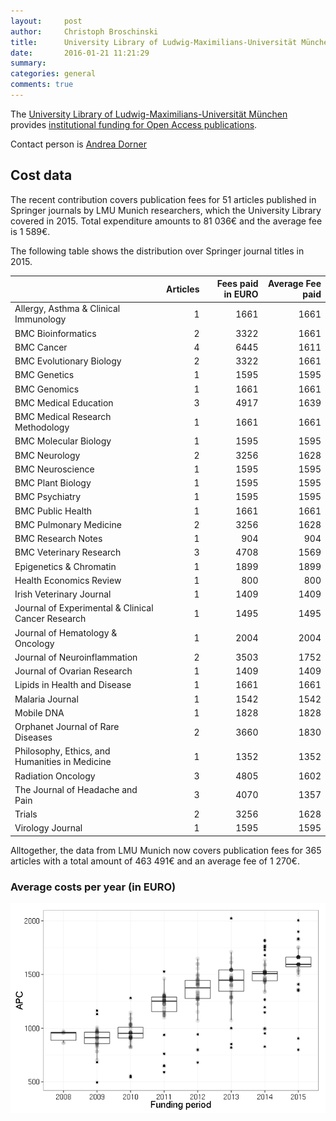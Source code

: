 ```yaml
---
layout:     post
author:  	Christoph Broschinski
title:      University Library of Ludwig-Maximilians-Universität München releases expenditures for Springer journal articles in 2015
date:       2016-01-21 11:21:29
summary:    
categories: general
comments: true
---
```





The [University Library of Ludwig-Maximilians-Universität München](http://www.en.ub.uni-muenchen.de/index.html) provides [institutional funding for Open Access publications](http://www.en.ub.uni-muenchen.de/writing/open-access-publishing/funding/index.html).

Contact person is [Andrea Dorner](http://epub.ub.uni-muenchen.de/contact.html)


## Cost data




The recent contribution covers publication fees for 51 articles published in Springer journals by LMU Munich researchers, which the University Library covered in 2015. Total expenditure amounts to 81 036€ and the average fee is 1 589€.

The following table shows the distribution over Springer journal titles in 2015.



|                                                   | Articles| Fees paid in EURO| Average Fee paid|
|:--------------------------------------------------|--------:|-----------------:|----------------:|
|Allergy, Asthma & Clinical Immunology              |        1|              1661|             1661|
|BMC Bioinformatics                                 |        2|              3322|             1661|
|BMC Cancer                                         |        4|              6445|             1611|
|BMC Evolutionary Biology                           |        2|              3322|             1661|
|BMC Genetics                                       |        1|              1595|             1595|
|BMC Genomics                                       |        1|              1661|             1661|
|BMC Medical Education                              |        3|              4917|             1639|
|BMC Medical Research Methodology                   |        1|              1661|             1661|
|BMC Molecular Biology                              |        1|              1595|             1595|
|BMC Neurology                                      |        2|              3256|             1628|
|BMC Neuroscience                                   |        1|              1595|             1595|
|BMC Plant Biology                                  |        1|              1595|             1595|
|BMC Psychiatry                                     |        1|              1595|             1595|
|BMC Public Health                                  |        1|              1661|             1661|
|BMC Pulmonary Medicine                             |        2|              3256|             1628|
|BMC Research Notes                                 |        1|               904|              904|
|BMC Veterinary Research                            |        3|              4708|             1569|
|Epigenetics & Chromatin                            |        1|              1899|             1899|
|Health Economics Review                            |        1|               800|              800|
|Irish Veterinary Journal                           |        1|              1409|             1409|
|Journal of Experimental & Clinical Cancer Research |        1|              1495|             1495|
|Journal of Hematology & Oncology                   |        1|              2004|             2004|
|Journal of Neuroinflammation                       |        2|              3503|             1752|
|Journal of Ovarian Research                        |        1|              1409|             1409|
|Lipids in Health and Disease                       |        1|              1661|             1661|
|Malaria Journal                                    |        1|              1542|             1542|
|Mobile DNA                                         |        1|              1828|             1828|
|Orphanet Journal of Rare Diseases                  |        2|              3660|             1830|
|Philosophy, Ethics, and Humanities in Medicine     |        1|              1352|             1352|
|Radiation Oncology                                 |        3|              4805|             1602|
|The Journal of Headache and Pain                   |        3|              4070|             1357|
|Trials                                             |        2|              3256|             1628|
|Virology Journal                                   |        1|              1595|             1595|



Alltogether, the data from LMU Munich now covers publication fees for 365 articles with a total amount of 463 491€ and an average fee of 1 270€.


###  Average costs per year (in EURO)

![plot of chunk box_lmu_costs_per_year_2015](/figure/box_lmu_costs_per_year_2015-1.png) 


